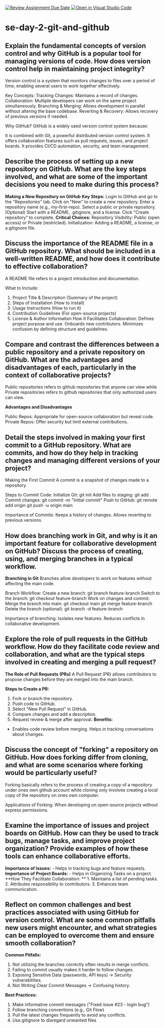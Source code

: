 [![Review Assignment Due Date](https://classroom.github.com/assets/deadline-readme-button-22041afd0340ce965d47ae6ef1cefeee28c7c493a6346c4f15d667ab976d596c.svg)](https://classroom.github.com/a/8wgCKhpZ)
[![Open in Visual Studio Code](https://classroom.github.com/assets/open-in-vscode-2e0aaae1b6195c2367325f4f02e2d04e9abb55f0b24a779b69b11b9e10269abc.svg)](https://classroom.github.com/online_ide?assignment_repo_id=18419877&assignment_repo_type=AssignmentRepo)
# se-day-2-git-and-github
## Explain the fundamental concepts of version control and why GitHub is a popular tool for managing versions of code. How does version control help in maintaining project integrity?
Version control is a system that monitors changes to files over a period of time, enabling several users to work together effectively.

Key Concepts:
Tracking Changes: Maintains a record of changes.
Collaboration: Multiple developers can work on the same project simultaneously.
Branching & Merging: Allows development in parallel without altering the base codebase.
Reverting & Recovery: Allows recovery of previous versions if needed.

Why GitHub?
GitHub is a widely used version control system because:

It is combined with Git, a powerful distributed version control system.
It offers collaboration features such as pull requests, issues, and project boards. It provides CI/CD automation, security, and team management.

## Describe the process of setting up a new repository on GitHub. What are the key steps involved, and what are some of the important decisions you need to make during this process?
   **Making a New Repository on GitHub**
        **Key Steps:**
           Login to GitHub and go to the "Repositories" tab.
           Click on "New" to create a new repository.
           Enter a repository name (e.g., my-first-repo).
           Select a public or private repository.
           (Optional) Start with a README, .gitignore, and a license.
           Click "Create repository" to complete.
    **Critical Choices:**
           Repository Visibility: Public (open access) or Private (restricted).
           Initialization: Adding a README, a license, or a.gitignore file.

## Discuss the importance of the README file in a GitHub repository. What should be included in a well-written README, and how does it contribute to effective collaboration?
  A README file refers to a project introduction and documentation.

  What to Include:
  1. Project Title & Description (Summary of the project)
  2. Steps of Installation (How to install)
  3. Usage Instructions (How to run it)
  4. Contribution Guidelines (For open-source projects)
  5. License & Author Information
 How It Facilitates Collaboration:
Defines project purpose and use.
Onboards new contributors.
Minimizes confusion by defining structure and guidelines.

## Compare and contrast the differences between a public repository and a private repository on GitHub. What are the advantages and disadvantages of each, particularly in the context of collaborative projects?

Public repositories refers to github repositories that anyone can view while Private repositories refers to github repositories that only authorized users can view.

**Advantages and Disadvantages**

Public Repos: Appropriate for open-source collaboration but reveal code. 
Private Repos: Offer security but limit external contributions.

## Detail the steps involved in making your first commit to a GitHub repository. What are commits, and how do they help in tracking changes and managing different versions of your project?

Making the First Commit
A commit is a snapshot of changes made to a repository.

Steps to Commit Code:
Initialize Git: git init
Add files to staging: git add .
Commit changes: git commit -m "Initial commit"
Push to GitHub:
    git remote add origin <repository-URL>
    git push -u origin main

Importance of Commits:
   Keeps a history of changes.
   Allows reverting to previous versions.

## How does branching work in Git, and why is it an important feature for collaborative development on GitHub? Discuss the process of creating, using, and merging branches in a typical workflow.

**Branching in Git**
   Branches allow developers to work on features without affecting the main code.

Branch Workflow:
Create a new branch: git branch feature-branch
Switch to the branch: git checkout feature-branch
Work on changes and commit.
Merge the branch into main:
   git checkout main
   git merge feature-branch
Delete the branch (optional):
   git branch -d feature-branch
   
Importance of branching:
   Isolates new features.
   Reduces conflicts in collaborative development.

## Explore the role of pull requests in the GitHub workflow. How do they facilitate code review and collaboration, and what are the typical steps involved in creating and merging a pull request?
 **The Role of Pull Requests (PRs)**
A Pull Request (PR) allows contributors to propose changes before they are merged into the main branch.

 **Steps to Create a PR:**
1. Fork or branch the repository.
2. Push code to GitHub.
3. Select "New Pull Request" in GitHub.
4. Compare changes and add a description.
5. Request review & merge after approval.
**Benefits:**
- Enables code review before merging. Helps in tracking conversations about changes.

## Discuss the concept of "forking" a repository on GitHub. How does forking differ from cloning, and what are some scenarios where forking would be particularly useful?

Forking basically refers to the process of creating a copy of a repository under ones own github account while cloning only involves creating a local copy of the repository on ones own computer.

Applications of Forking:
  When developing on open-source projects without express permissions.

## Examine the importance of issues and project boards on GitHub. How can they be used to track bugs, manage tasks, and improve project organization? Provide examples of how these tools can enhance collaborative efforts.
 **Importance of Issues:**
    - Helps in tracking bugs and feature requests.
 **Importance of Project Boards:**
    - Helps in Organizing Tasks on a project.
**How They Facilitate Collaboration: **
    1. Maintains a list of pending tasks. 
    2. Attributes responsibility to contributors.
    3. Enhances team communication.

## Reflect on common challenges and best practices associated with using GitHub for version control. What are some common pitfalls new users might encounter, and what strategies can be employed to overcome them and ensure smooth collaboration?

 **Common Pitfalls:**
 1. Not utilizing the branches correctly often results in merge conflicts.
 2. Failing to commit usually makes it harder to follow changes.
 3. Exposing Sensitive Data (passwords, API keys) → Security vulnerabilities.
 4. Not Writing Clear Commit Messages → Confusing history.


 **Best Practices:**
  1. Make informative commit messages ("Fixed issue #23 - login bug")
  2. Follow branching conventions (e.g., Git Flow)
  3. Pull the latest changes frequently to avoid any conflicts.
  4. Use.gitignore to disregard unwanted files
